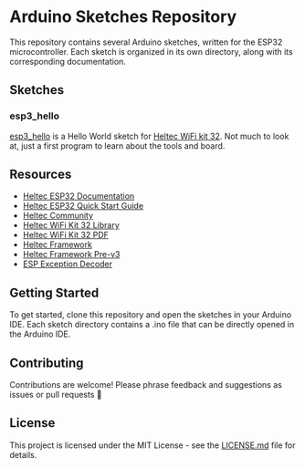 # Arduino Sketches Repository

This repository contains several Arduino sketches, written for the ESP32 microcontroller. Each sketch is organized in its own directory, along with its corresponding documentation.

## Sketches

### esp3_hello

[esp3_hello](./esp3_hello) is a Hello World sketch for [Heltec WiFi kit 32](https://github.com/HelTecAutomation/Heltec_ESP32). Not much to look at, just a first program to learn about the tools and board.

## Resources

- [Heltec ESP32 Documentation](https://docs.heltec.org)
- [Heltec ESP32 Quick Start Guide](https://docs.heltec.org/en/node/esp32/esp32_general_docs/quick_start.html)
- [Heltec Community](http://community.heltec.cn)
- [Heltec WiFi Kit 32 Library](https://github.com/HelTecAutomation/Heltec_ESP32)
- [Heltec WiFi Kit 32 PDF](https://resource.heltec.cn/download/WiFi_Kit_32/WiFi%20Kit32.pdf)
- [Heltec Framework](https://github.com/Heltec-Aaron-Lee/WiFi_Kit_series/blob/master/README.md)
- [Heltec Framework Pre-v3](https://github.com/Heltec-Aaron-Lee/WiFi_Kit_series/blob/0aaf0d08b20c2d67aab416ae632320ac11ca7ea6/README.md)
- [ESP Exception Decoder](https://github.com/me-no-dev/EspExceptionDecoder)

## Getting Started

To get started, clone this repository and open the sketches in your Arduino IDE. Each sketch directory contains a .ino file that can be directly opened in the Arduino IDE.

## Contributing

Contributions are welcome! Please phrase feedback and suggestions as issues or pull requests :bow:

## License

This project is licensed under the MIT License - see the [LICENSE.md](LICENSE.md) file for details.